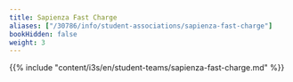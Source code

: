 ```yaml
---
title: Sapienza Fast Charge
aliases: ["/30786/info/student-associations/sapienza-fast-charge"]
bookHidden: false
weight: 3
---
```


{{% include "content/i3s/en/student-teams/sapienza-fast-charge.md" %}}